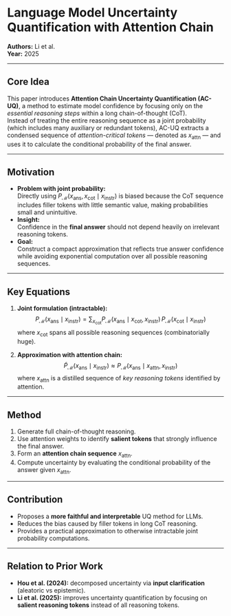 # Language Model Uncertainty Quantification with Attention Chain  
**Authors:** Li et al.  
**Year:** 2025  

---

## Core Idea
This paper introduces **Attention Chain Uncertainty Quantification (AC-UQ)**, a method to estimate model confidence by focusing only on the *essential reasoning steps* within a long chain-of-thought (CoT).  
Instead of treating the entire reasoning sequence as a joint probability (which includes many auxiliary or redundant tokens), AC-UQ extracts a condensed sequence of *attention-critical tokens* — denoted as $x_{\text{attn}}$ — and uses it to calculate the conditional probability of the final answer.

---

## Motivation
- **Problem with joint probability:**  
  Directly using $P_{\mathcal{M}}(x_{\text{ans}}, x_{\text{cot}} \mid x_{\text{instr}})$ is biased because the CoT sequence includes filler tokens with little semantic value, making probabilities small and unintuitive.  
- **Insight:**  
  Confidence in the **final answer** should not depend heavily on irrelevant reasoning tokens.  
- **Goal:**  
  Construct a compact approximation that reflects true answer confidence while avoiding exponential computation over all possible reasoning sequences.  

---

## Key Equations
1. **Joint formulation (intractable):**  
   $$
   P_{\mathcal{M}}(x_{\text{ans}} \mid x_{\text{instr}}) 
   = \sum_{x_{\text{cot}}} P_{\mathcal{M}}(x_{\text{ans}} \mid x_{\text{cot}}, x_{\text{instr}}) \,
   P_{\mathcal{M}}(x_{\text{cot}} \mid x_{\text{instr}})
   $$
   where $x_{\text{cot}}$ spans all possible reasoning sequences (combinatorially huge).  

2. **Approximation with attention chain:**  
   $$
   \tilde{P}_{\mathcal{M}}(x_{\text{ans}} \mid x_{\text{instr}}) 
   \approx P_{\mathcal{M}}(x_{\text{ans}} \mid x_{\text{attn}}, x_{\text{instr}})
   $$
   where $x_{\text{attn}}$ is a distilled sequence of *key reasoning tokens* identified by attention.  

---

## Method
1. Generate full chain-of-thought reasoning.  
2. Use attention weights to identify **salient tokens** that strongly influence the final answer.  
3. Form an **attention chain sequence** $x_{\text{attn}}$.  
4. Compute uncertainty by evaluating the conditional probability of the answer given $x_{\text{attn}}$.  

---

## Contribution
- Proposes a **more faithful and interpretable** UQ method for LLMs.  
- Reduces the bias caused by filler tokens in long CoT reasoning.  
- Provides a practical approximation to otherwise intractable joint probability computations.  

---

## Relation to Prior Work
- **Hou et al. (2024):** decomposed uncertainty via **input clarification** (aleatoric vs epistemic).  
- **Li et al. (2025):** improves uncertainty quantification by focusing on **salient reasoning tokens** instead of all reasoning tokens.  


